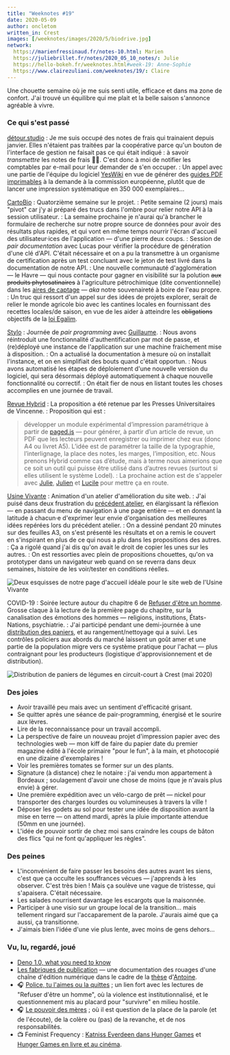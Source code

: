 ```yaml
---
title: "Weeknotes #19"
date: 2020-05-09
author: oncletom
written_in: Crest
images: [/weeknotes/images/2020/5/biodrive.jpg]
network:
  https://marienfressinaud.fr/notes-10.html: Marien
  https://juliebrillet.fr/notes/2020_05_10_notes/: Julie
  https://hello-bokeh.fr/weeknotes.html#week-19: Anne-Sophie
  https://www.clairezuliani.com/weeknotes/19/: Claire
---
```


Une chouette semaine où je me suis senti utile, efficace et dans ma zone de confort. J'ai trouvé un équilibre qui me plait et la belle saison s'annonce agréable à vivre.

<!--more-->

### Ce qui s'est passé

[détour.studio]
: Je me suis occupé des notes de frais qui trainaient depuis janvier.
  Elles n'étaient pas traitées par la coopérative parce qu'un bouton de l'interface de gestion ne faisait pas ce qui était indiqué : à savoir _transmettre_ les notes de frais 🤦‍♂️. C'est donc à moi de notifier
  les comptables par e-mail pour leur demander de s'en occuper.
: Un appel avec une partie de l'équipe du logiciel [YesWiki](https://yeswiki.net) en vue de générer des [guides PDF imprimables](https://github.com/YesWiki/yeswiki-extension-publication) à la demande à la commission européenne, plutôt que de lancer une impression systématique en 350 000 exemplaires…

[CartoBio]
: Quatorzième semaine sur le projet.
: Petite semaine (2 jours) mais "pivot" car j'y ai préparé des trucs dans l'ombre pour relier notre API à la session utilisateur.
: La semaine prochaine je n'aurai qu'à brancher le formulaire de recherche sur notre propre source de données pour avoir des résultats plus rapides, et qui vont en même temps nourrir l'écran d'accueil des utilisateur·ices de l'application — d'une pierre deux coups.
: Session de _pair documentation_ avec Lucas pour vérifier la procédure
  de génération d'une clé d'API. C'était nécessaire et on a pu la transmettre à un organisme de certification après un test concluant avec le jeton de test livré dans la documentation de notre API.
: Une nouvelle communauté d'agglomération — le Havre — qui nous contacte
  pour gagner en visibilité sur la polution ~~aux produits phytosatinaires~~ à l'agriculture pétrochimique (dite conventionnelle) dans les [aires de captage](https://aires-captages.fr/) — _aka_ notre souvenaireté à boire de l'eau propre.
: Un truc qui ressort d'un appel sur des idées de projets explorer,
  serait de relier le monde agricole bio avec les cantines locales
  en fournissant des recettes locales/de saison, en vue de les aider
  à atteindre les ~~obligations~~ objectifs de la [loi Egalim](https://agriculture.gouv.fr/egalim-ce-que-contient-la-loi-agriculture-et-alimentation).


[Stylo]
: Journée de _pair programming_ avec [Guillaume].
: Nous avons réintroduit une fonctionnalité d'authentification par mot de passe, et (re)déployé une instance de l'application sur une machine fraichement mise à disposition.
: On a actualisé la documentation à mesure où on installait l'instance,
  et on en simplifiait des bouts quand c'était opportun.
: Nous avons automatisé les étapes de déploiement d'une nouvelle version
  du logiciel, qui sera désormais déployé automatiquement à chaque nouvelle fonctionnalité ou correctif.
: On était fier de nous en listant toutes les choses accomplies en une journée de travail.


[Revue Hybrid]
: La proposition a été retenue par les Presses Universitaires de Vincenne.
: Proposition qui est :
> développer un module expérimental d’impression paramétrique à partir de [paged.js] — pour générer, à partir d’un article de revue, un PDF que les lecteurs peuvent enregistrer ou imprimer chez eux (donc A4 ou livret A5). L’idée est de paramétrer la taille de la typographie, l’interlignage, la place des notes, les marges, l’imposition, etc. Nous prenons Hybrid comme cas d’étude, mais à terme nous aimerions que ce soit un outil qui puisse être utilisé dans d’autres revues (surtout si elles utilisent le système Lodel).
: La prochaine action est de s'appeler avec [Julie], [Julien] et [Lucile]
  pour mettre ça en route.


[Usine Vivante]
: Animation d'un atelier d'amélioration du site web.
: J'ai puisé dans deux frustration du [précédent atelier](/weeknotes/17/),
  en élargissant la réflexion — en passant du menu de navigation à une page entière —
  et en donnant la latitude à chacun·e d'exprimer leur envie d'organisation des meilleures idées repérées lors du précédent atelier.
: On a dessiné pendant 20 minutes sur des feuilles A3, on s'est présenté
  les résultats et on a remis le couvert en s'inspirant en plus de ce qui
  nous a plu dans les propositions des autres.
: Ça a rigolé quand j'ai dis qu'on avait le droit de copier les unes sur
  les autres.
: On est ressorties avec plein de propositions chouettes, qu'on va
  prototyper dans un navigateur web quand on se reverra
  dans deux semaines, histoire de les voir/tester en conditions réelles.

![](/weeknotes/images/2020/5/maquette-uv.png "Deux esquisses de notre page d'accueil idéale pour le site web de l'Usine Vivante")


COVID-19
: Soirée lecture autour du chapitre 6 de [Refuser d'être un homme](https://www.syllepse.net/refuser-d-etre-un-homme-_r_62_i_567.html).<br>
  Grosse claque à la lecture de la première page du chapitre, sur la
  canalisation des émotions des hommes — religions, institutions, États-Nations, psychiatrie.
: J'ai participé pendant une demi-journée à une [distribution des paniers](https://www.openfoodfrance.org/biodrivecrest/shop), et
  au rangement/nettoyage qui a suivi. Les contrôles policiers aux abords
  du marché laissent un goût amer et une partie de la population
  migre vers ce système pratique pour l'achat — plus contraignant
  pour les producteurs (logistique d'approvisionnement et de distribution).

![](/weeknotes/images/2020/5/biodrive.jpg "Distribution de paniers de légumes en circuit-court à Crest (mai 2020)")

### Des joies

- Avoir travaillé peu mais avec un sentiment d'efficacité grisant.
- Se quitter après une séance de pair-programming, énergisé et le sourire aux lèvres.
- Lire de la reconnaissance pour un travail accompli.
- La perspective de faire un nouveau projet d'impression papier avec des technologies web — mon kiff de faire du papier date du premier magazine édité à l'école primaire "pour le fun", à la main, et photocopié en une dizaine d'exemplaires !
- Voir les premières tomates se former sur un des plants.
- Signature (à distance) chez le notaire : j'ai vendu mon appartement à Bordeaux ; soulagement d'avoir une chose de moins (que je n'avais plus envie) à gérer.
- Une première expédition avec un vélo-cargo de prêt — nickel pour transporter des charges lourdes ou volumineuses à travers la ville !
- Déposer les godets au sol pour tester une idée de disposition avant la mise en terre — on attend mardi, après la pluie importante attendue (50mm en une journée).
- L'idée de pouvoir sortir de chez moi sans craindre les coups de bâton des flics "qui ne font qu'appliquer les règles".

### Des peines

- L'inconvénient de faire passer les besoins des autres avant les siens,
  c'est que ça occulte les souffrances vécues — j'apprends à les observer.
  C'est très bien ! Mais ça soulève une vague de tristesse, qui s'apaisera.
  C'était nécessaire.
- Les salades nourrisent davantage les escargots que la maisonnée.
- Participer à une visio sur un groupe local de la transition… mais tellement ringard sur l'accaparement de la parole. J'aurais aimé que ça aussi, ça transitionne.
- J'aimais bien l'idée d'une vie plus lente, avec moins de gens dehors…

### Vu, lu, regardé, joué

- [Deno 1.0, what you need to know](https://blog.logrocket.com/deno-1-0-what-you-need-to-know/)
- [Les fabriques de publication](https://www.quaternum.net/2020/04/29/les-fabriques-de-publication/) — une documentation des rouages d'une chaîne d'édition numérique dans le cadre de la [thèse](https://www.quaternum.net/phd/) d'[Antoine].
- 🎧 [Police, tu l'aimes ou la quittes](https://www.franceculture.fr/emissions/les-pieds-sur-terre/police-tu-laimes-ou-tu-la-quittes) ; un lien fort avec les lectures de "Refuser d'être un homme", où la violence est institutionnalisé, et le questionnement mis au placard pour "survivre" en milieu hostile.
- 🎧 [Le pouvoir des mères](https://www.arteradio.com/son/61663279/le_pouvoir_des_meres_23) ; où il est question de la place de la parole (et de l'écoute), de la colère ou (pas) de la revanche, et de nos responsabilités.
- 📺 Feminist Frequency : [Katniss Everdeen dans Hunger Games](https://www.youtube.com/watch?v=C8428XSejp0) et [Hunger Games en livre et au cinéma](https://www.youtube.com/watch?v=3AilblBXlWU).

[détour.studio]: /
[Stylo]: https://github.com/EcrituresNumeriques/stylo
[Jardins Nourriciers]: https://www.lesjardinsnourriciers.com/
[CartoBio]: https://cartobio.org/
[Usine Vivante]: https://www.usinevivante.org
[Apprendre à développer une cartographie web]: https://github.com/sofiaboulaarab/carto_recherche
[Revue Hybrid]: https://www.puv-editions.fr/collections/hybrid.html
[paged.js]: https://www.pagedjs.org/

[Sofia]: https://twitter.com/sofiaboulaarab
[Anne-Sophie]: https://hello-bokeh.fr
[Guillaume]: https://www.yuzutech.fr/
[Antoine]: https://www.quaternum.net/
[Julie]: http://julie-blanc.fr/
[Julien]: https://www.lesvoisinsdustudio.ch/
[Lucile]: http://lucilehaute.fr/
